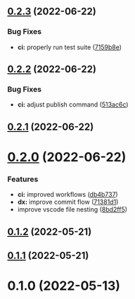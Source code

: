 ## [0.2.3](https://github.com/openwebstacks/ts-starter/compare/v0.2.2...v0.2.3) (2022-06-22)


### Bug Fixes

* **ci:** properly run test suite ([7159b8e](https://github.com/openwebstacks/ts-starter/commit/7159b8ebd06fe7975980dfc7b3c038b6a3ca827e))



## [0.2.2](https://github.com/openwebstacks/ts-starter/compare/v0.2.1...v0.2.2) (2022-06-22)


### Bug Fixes

* **ci:** adjust publish command ([513ac6c](https://github.com/openwebstacks/ts-starter/commit/513ac6cf061183f04db56d1160f6fad746acffa6))



## [0.2.1](https://github.com/openwebstacks/ts-starter/compare/v0.2.0...v0.2.1) (2022-06-22)



# [0.2.0](https://github.com/openwebstacks/ts-starter/compare/v0.1.2...v0.2.0) (2022-06-22)


### Features

* **ci:** improved workflows ([db4b737](https://github.com/openwebstacks/ts-starter/commit/db4b737dc66391ce91a8eaa19a97b74e2854c833))
* **dx:** improve commit flow ([71381d1](https://github.com/openwebstacks/ts-starter/commit/71381d1eb5a2e16a538badbe595426025a15bbe8))
* improve vscode file nesting ([8bd2ff5](https://github.com/openwebstacks/ts-starter/commit/8bd2ff51c14e457a93ad1196783aa1a7f0163484))



## [0.1.2](https://github.com/openwebstacks/ts-starter/compare/v0.1.1...v0.1.2) (2022-05-21)



## [0.1.1](https://github.com/openwebstacks/ts-starter/compare/v0.1.0...v0.1.1) (2022-05-21)



# 0.1.0 (2022-05-13)



